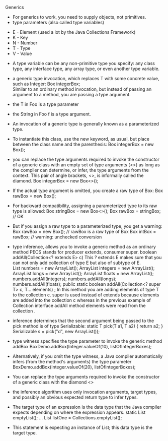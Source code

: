 Generics
- For generics to work, you need to supply objects, not primitives.
- type parameters (also called type variables)
 * E - Element (used a lot by the Java Collections Framework)
 * K - Key
 * N - Number
 * T - Type
 * V - Value
- A type variable can be any non-primitive type you specify: any class type, any interface type, any array type, or even another type variable.
- a generic type invocation, which replaces T with some concrete value, 
 such as Integer:
		Box<Integer> integerBox;	
Similar to an ordinary method invocation, but instead of passing an argument to a method, you are passing a type argument.
- the T in Foo<T> is a type parameter
- the String in Foo<String> f is a type argument.  
- An invocation of a generic type is generally known as a parameterized type.
- To instantiate this class, use the new keyword, as usual, but place <Integer> between the class name and the parenthesis:
	Box<Integer> integerBox = new Box<Integer>();
- you can replace the type arguments required to invoke the constructor of a generic class with an empty set of type arguments (<>) as long as the compiler can determine, or infer, the type arguments from the context. This pair of angle brackets, <>, is informally called the diamond. 
    Box<Integer> integerBox = new Box<>();
- If the actual type argument is omitted, you create a raw type of Box<T>:
	Box rawBox = new Box();
- For backward compatibility, assigning a parameterized type to its raw type is allowed:
	Box<String> stringBox = new Box<>();
	Box rawBox = stringBox;               // OK
- But if you assign a raw type to a parameterized type, you get a warning:
	Box rawBox = new Box();           // rawBox is a raw type of Box<T>
	Box<Integer> intBox = rawBox;     // warning: unchecked conversion
- type inference, allows you to invoke a generic method as an ordinary method
PECS stands for producer extends, consumer super.
boolean addAll(Collection<? extends E> c)
This ? extends E makes sure that you can not only add collection of type E but also of subtype of E.  
List<Number> numbers = new ArrayList<Number>();
ArrayList<Integer> integers = new ArrayList<Integer>();
ArrayList<Long> longs = new ArrayList<Long>();
ArrayList<Float> floats = new ArrayList<Float>();
numbers.addAll(integers);
numbers.addAll(longs);
numbers.addAll(floats);
public static <T> boolean addAll(Collection<? super T> c, T... elements) ;
In this method you are adding elements of type T to the collection c. super is used instead of extends because elements are added into the collection c whereas in the previous example of Collection interface addAll method elements were read from the collection . 

- inference determines that the second argument being passed to the pick method is of type Serializable:
	static <T> T pick(T a1, T a2) { return a2; }
	Serializable s = pick("d", new ArrayList<String>());
- type witness specifies the type parameter to invoke the generic method addBox
BoxDemo.<Integer>addBox(Integer.valueOf(10), listOfIntegerBoxes);
- Alternatively, if you omit the type witness, a Java compiler automatically infers (from the method's arguments) the type parameter 
	BoxDemo.addBox(Integer.valueOf(20), listOfIntegerBoxes);
- You can replace the type arguments required to invoke the constructor of a generic class with the diamond <>
- the inference algorithm uses only invocation arguments, target types, and possibly an obvious expected return type to infer types.
- The target type of an expression is the data type that the Java compiler expects depending on where the expression appears.
	static <T> List<T> emptyList();
...
	List<String> listOne = Collections.emptyList();
- This statement is expecting an instance of List<String>; this data type is the target type. 

